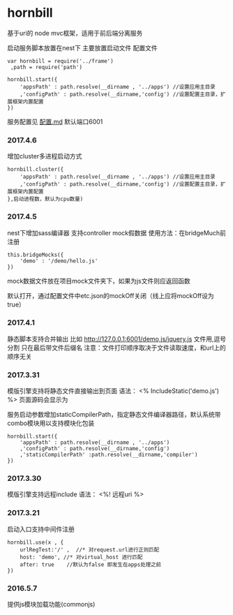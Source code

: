 # hornbill
基于uri的 node mvc框架，适用于前后端分离服务

启动服务脚本放置在nest下 主要放置启动文件 配置文件

	var hornbill = require('../frame')
     ,path = require('path')

	hornbill.start({
		'appsPath' : path.resolve(__dirname , '../apps') //设置应用主目录
		,'configPath' : path.resolve(__dirname,'config') //设置配置主目录，扩展框架内置配置
	})

服务配置见 [配置.md](配置.md)
默认端口6001 
### 2017.4.6 
增加cluster多进程启动方式
	
	hornbill.cluster({
		'appsPath' : path.resolve(__dirname , '../apps') //设置应用主目录
		,'configPath' : path.resolve(__dirname,'config') //设置配置主目录，扩展框架内置配置
	},启动进程数，默认为cpu数量)
	
### 2017.4.5
nest下增加sass编译器 
支持controller mock假数据
使用方法：在bridgeMuch前注册

	this.bridgeMocks({
		'demo' : '/demo/hello.js'
	})
mock数据文件放在项目mock文件夹下，如果为js文件则应返回函数

默认打开，通过配置文件中etc.json的mockOff关闭（线上应将mockOff设为true）
### 2017.4.1
静态脚本支持合并输出
比如 http://127.0.0.1:6001/demo,js/jquery.js
文件用,逗号分割 只在最后带文件后缀名
注意：文件打印顺序取决于文件读取速度，和url上的顺序无关

### 2017.3.31
模版引擎支持将静态文件直接输出到页面
语法： <% IncludeStatic('demo.js') %>
页面源码会显示为 
>>> <script type="text/javascript"> 
>>>  demo.js的代码 ，注： 这里的js内容会被指定编译器处理，但不会经过中间件处理
>>> </script>

服务启动参数增加staticCompilerPath，指定静态文件编译器路径，默认系统带combo模块用以支持模块化包装

	hornbill.start({
		'appsPath' : path.resolve(__dirname , '../apps')
		,'configPath' : path.resolve(__dirname,'config')
		,'staticCompilerPath' :path.resolve(__dirname,'compiler')
	})


### 2017.3.30
模版引擎支持远程include 
语法： <%! 远程uri %>

### 2017.3.21
启动入口支持中间件注册

	hornbill.use(x , {
		urlRegTest:'/' ,  //* 对request.url进行正则匹配
		host: 'demo', //* 对virtual_host 进行匹配
		after: true    //默认为false 即发生在apps处理之前
	})

### 2016.5.7  
提供js模块加载功能(commonjs)
